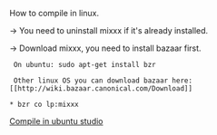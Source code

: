 How to compile in linux.

\-\> You need to uninstall mixxx if it's already installed.

\-\> Download mixxx, you need to install bazaar first.

``` 
 On ubuntu: sudo apt-get install bzr
 
 Other linux OS you can download bazaar here: [[http://wiki.bazaar.canonical.com/Download]]
 
* bzr co lp:mixxx
```

[Compile in ubuntu studio](Compile%20in%20ubuntu%20studio)
